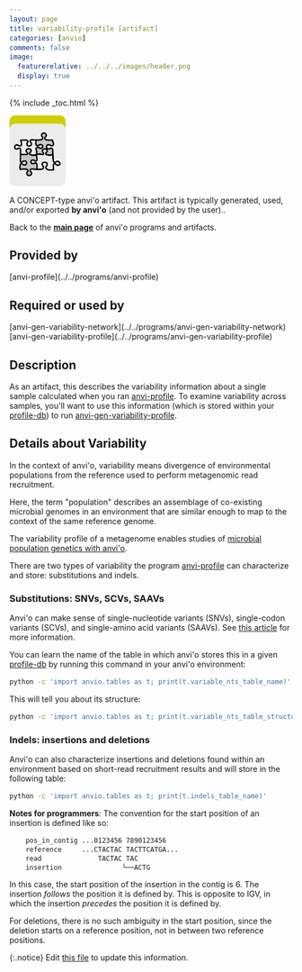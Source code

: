 ```yaml
---
layout: page
title: variability-profile [artifact]
categories: [anvio]
comments: false
image:
  featurerelative: ../../../images/header.png
  display: true
---
```



{% include _toc.html %}


<img src="../../images/icons/CONCEPT.png" alt="CONCEPT" style="width:100px; border:none" />

A CONCEPT-type anvi'o artifact. This artifact is typically generated, used, and/or exported **by anvi'o** (and not provided by the user)..

Back to the **[main page](../../)** of anvi'o programs and artifacts.

## Provided by


<p style="text-align: left" markdown="1"><span class="artifact-p">[anvi-profile](../../programs/anvi-profile)</span></p>


## Required or used by


<p style="text-align: left" markdown="1"><span class="artifact-r">[anvi-gen-variability-network](../../programs/anvi-gen-variability-network)</span> <span class="artifact-r">[anvi-gen-variability-profile](../../programs/anvi-gen-variability-profile)</span></p>


## Description

As an artifact, this describes the variability information about a single sample calculated when you ran <span class="artifact-n">[anvi-profile](/help/7/programs/anvi-profile)</span>. To examine variability across samples, you'll want to use this information (which is stored within your <span class="artifact-n">[profile-db](/help/7/artifacts/profile-db)</span>) to run <span class="artifact-n">[anvi-gen-variability-profile](/help/7/programs/anvi-gen-variability-profile)</span>. 

## Details about Variability

In the context of anvi'o, variability means divergence of environmental populations from the reference used to perform metagenomic read recruitment.

Here, the term "population" describes an assemblage of co-existing microbial genomes in an environment that are similar enough to map to the context of the same reference genome.

The variability profile of a metagenome enables studies of [microbial population genetics with anvi'o](http://merenlab.org/2015/07/20/analyzing-variability/).

There are two types of variability the program <span class="artifact-n">[anvi-profile](/help/7/programs/anvi-profile)</span> can characterize and store: substitutions and indels.

### Substitutions: SNVs, SCVs, SAAVs

Anvi'o can make sense of single-nucleotide variants (SNVs), single-codon variants (SCVs), and single-amino acid variants (SAAVs). See [this article](http://merenlab.org/2015/07/20/analyzing-variability) for more information.

You can learn the name of the table in which anvi'o stores this in a given <span class="artifact-n">[profile-db](/help/7/artifacts/profile-db)</span> by running this command in your anvi'o environment:

``` bash
python -c 'import anvio.tables as t; print(t.variable_nts_table_name)'
```

This will tell you about its structure:

``` bash
python -c 'import anvio.tables as t; print(t.variable_nts_table_structure)'
```

### Indels: insertions and deletions

Anvi'o can also characterize insertions and deletions found within an environment based on short-read recruitment results and will store in the following table:

``` bash
python -c 'import anvio.tables as t; print(t.indels_table_name)'
```

**Notes for programmers**: The convention for the start position of an insertion is defined like so:

```
    pos_in_contig ...0123456 7890123456
    reference     ...CTACTAC TACTTCATGA...
    read              TACTAC TAC
    insertion               └──ACTG
```

In this case, the start position of the insertion in the contig is 6. The insertion _follows_ the position it is defined by. This is opposite to IGV, in which the insertion _precedes_ the position it is defined by.

For deletions, there is no such ambiguity in the start position, since the deletion starts on a reference position, not in between two reference positions.


{:.notice}
Edit [this file](https://github.com/merenlab/anvio/tree/master/anvio/docs/artifacts/variability-profile.md) to update this information.

